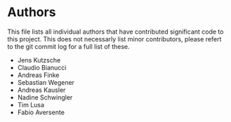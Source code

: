 # Authors

This file lists all individual authors that have contributed significant code to this project. This does not necessarly list minor contributors, please refert to the git commit log for a full list of these.

* Jens Kutzsche
* Claudio Bianucci
* Andreas Finke
* Sebastian Wegener
* Andreas Kausler
* Nadine Schwingler
* Tim Lusa
* Fabio Aversente

